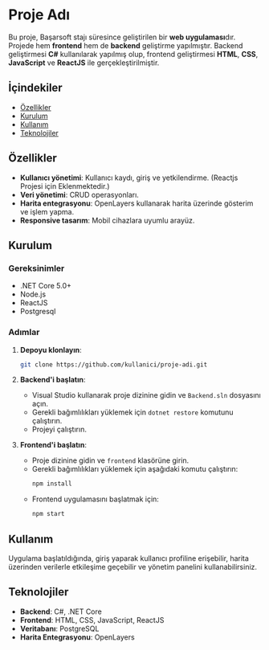 # Proje Adı

Bu proje, Başarsoft stajı süresince geliştirilen bir **web uygulaması**dır. Projede hem **frontend** hem de **backend** geliştirme yapılmıştır. Backend geliştirmesi **C#** kullanılarak yapılmış olup, frontend geliştirmesi **HTML**, **CSS**, **JavaScript** ve **ReactJS** ile gerçekleştirilmiştir.

## İçindekiler
- [Özellikler](#özellikler)
- [Kurulum](#kurulum)
- [Kullanım](#kullanım)
- [Teknolojiler](#teknolojiler)

## Özellikler
- **Kullanıcı yönetimi**: Kullanıcı kaydı, giriş ve yetkilendirme. (Reactjs Projesi için Eklenmektedir.)
- **Veri yönetimi**: CRUD operasyonları.
- **Harita entegrasyonu**: OpenLayers kullanarak harita üzerinde gösterim ve işlem yapma.
- **Responsive tasarım**: Mobil cihazlara uyumlu arayüz.

## Kurulum

### Gereksinimler
- .NET Core 5.0+
- Node.js
- ReactJS
- Postgresql

### Adımlar
1. **Depoyu klonlayın**:
    ```bash
    git clone https://github.com/kullanici/proje-adi.git
    ```

2. **Backend'i başlatın**:
    - Visual Studio kullanarak proje dizinine gidin ve `Backend.sln` dosyasını açın.
    - Gerekli bağımlılıkları yüklemek için `dotnet restore` komutunu çalıştırın.
    - Projeyi çalıştırın.

3. **Frontend'i başlatın**:
    - Proje dizinine gidin ve `frontend` klasörüne girin.
    - Gerekli bağımlılıkları yüklemek için aşağıdaki komutu çalıştırın:
        ```bash
        npm install
        ```
    - Frontend uygulamasını başlatmak için:
        ```bash
        npm start
        ```

## Kullanım
Uygulama başlatıldığında, giriş yaparak kullanıcı profiline erişebilir, harita üzerinden verilerle etkileşime geçebilir ve yönetim panelini kullanabilirsiniz.

## Teknolojiler
- **Backend**: C#, .NET Core
- **Frontend**: HTML, CSS, JavaScript, ReactJS
- **Veritabanı**: PostgreSQL
- **Harita Entegrasyonu**: OpenLayers

